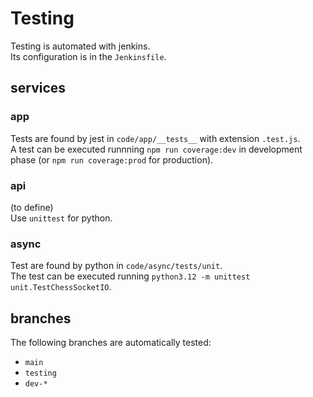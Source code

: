# Testing

Testing is automated with jenkins.  
Its configuration is in the `Jenkinsfile`.  

## services

### app

Tests are found by jest in `code/app/__tests__` with extension `.test.js`.  
A test can be executed runnning `npm run coverage:dev` in development phase (or `npm run coverage:prod` for production).  

### api

(to define)  
Use `unittest` for python.  

### async

Test are found by python in `code/async/tests/unit`.    
The test can be executed running `python3.12 -m unittest unit.TestChessSocketIO`.  

## branches

The following branches are automatically tested:
*	`main`
*	`testing`
*	`dev-*`


